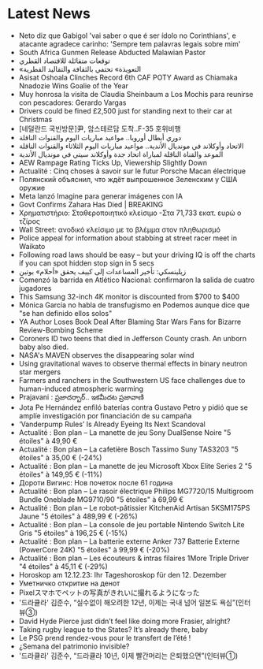 # Latest News
-  Neto diz que Gabigol 'vai saber o que é ser ídolo no Corinthians', e atacante agradece carinho: 'Sempre tem palavras legais sobre mim'
-  South Africa Gunmen Release Abducted Malawian Pastor
-  توقعات متفائلة للاقتصاد القطري
-  «التعويذة» تحتفي بالثقافة والتقاليد القطرية
-  Asisat Oshoala Clinches Record 6th CAF POTY Award as Chiamaka Nnadozie Wins Goalie of the Year
-  Muy honrosa la visita de Claudia Sheinbaum a Los Mochis para reunirse con pescadores: Gerardo Vargas
-  Drivers could be fined £2,500 just for standing next to their car at Christmas
-  [네덜란드 국빈방문]尹, 암스테르담 도착..F-35 호위비행
-  دوري أبطال أوروبا.. مواعيد مباريات اليوم والقنوات الناقلة
-  الاتحاد وأوكلاند في مونديال الأندية.. مواعيد مباريات اليوم الثلاثاء والقنوات الناقلة
-  الموعد والقناة الناقلة لمباراة اتحاد جدة وأوكلاند سيتي في مونديال الأندية
-  AEW Rampage Rating Ticks Up, Viewership Slightly Down
-  Actualité : Cinq choses à savoir sur le futur Porsche Macan électrique
-  Полянский объяснил, что ждёт выпрошенное Зеленским у США оружие
-  Meta lanzó Imagine para generar imágenes con IA
-  Govt Confirms Zahara Has Died | BREAKING
-  Χρηματιστήριο: Σταθεροποιητικό κλείσιμο -Στα 71,733 εκατ. ευρώ ο τζίρος
-  Wall Street: ανοδικό κλείσιμο με το βλέμμα στον πληθωρισμό
-  Police appeal for information about stabbing at street racer meet in Waikato
-  Following road laws should be easy – but your driving IQ is off the charts if you can spot hidden stop sign in 5 secs
-  زيلينسكي: تأخير المساعدات إلى كييف يحقق «أحلام» بوتين
-  Comenzó la barrida en Atlético Nacional: confirmaron la salida de cuatro jugadores
-  This Samsung 32-inch 4K monitor is discounted from $700 to $400
-  Mónica García no habla de transfugismo en Podemos aunque dice que "se han definido ellos solos"
-  YA Author Loses Book Deal After Blaming Star Wars Fans for Bizarre Review-Bombing Scheme
-  Coroners ID two teens that died in Jefferson County crash. An unborn baby also died.
-  NASA's MAVEN observes the disappearing solar wind
-  Using gravitational waves to observe thermal effects in binary neutron star mergers
-  Farmers and ranchers in the Southwestern US face challenges due to human-induced atmospheric warming
-  Prajavani : ప్రజాదర్బార్‌.. ఇకమీదట ప్రజావాణి
-  Jota Pe Hernández enfiló baterías contra Gustavo Petro y pidió que se amplíe investigación por financiación de su campaña
-  ‘Vanderpump Rules’ Is Already Eyeing Its Next Scandoval
-  Actualité : Bon plan – La manette de jeu Sony DualSense Noire "5 étoiles" à 49,90 €
-  Actualité : Bon plan – La cafetière Bosch Tassimo Suny TAS3203 "5 étoiles" à 35,00 € (-24%)
-  Actualité : Bon plan – La manette de jeu Microsoft Xbox Elite Series 2 "5 étoiles" à 149,95 € (-11%)
-  Дороти Вигинс: Нов почеток после 61 година
-  Actualité : Bon plan – Le rasoir électrique Philips MG7720/15 Multigroom Bundle Oneblade MG9710/90 "5 étoiles" à 69,99 €
-  Actualité : Bon plan – Le robot-pâtissier KitchenAid Artisan 5KSM175PS Jaune "5 étoiles" à 489,99 € (-26%)
-  Actualité : Bon plan – La console de jeu portable Nintendo Switch Lite Gris "5 étoiles" à 196,25 € (-15%)
-  Actualité : Bon plan – La batterie externe Anker 737 Batterie Externe (PowerCore 24K) "5 étoiles" à 99,99 € (-20%)
-  Actualité : Bon plan – Les écouteurs & intras filaires 1More Triple Driver "4 étoiles" à 45,11 € (-29%)
-  Horoskop am 12.12.23: Ihr Tageshoroskop für den 12. Dezember
-  Уметничко откритие на денот
-  Pixelスマホでペットの写真がきれいに撮れるようになった
-  '드라큘라' 김준수, “실수없이 해오려한 12년, 이제는 국내 넘어 일본도 욕심”(인터뷰③)
-  David Hyde Pierce just didn’t feel like doing more Frasier, alright?
-  Taking rugby league to the States? It’s already there, baby
-  Le PSG prend rendez-vous pour le transfert de l’été !
-  ¿Semana del patrimonio invisible?
-  '드라큘라' 김준수, “드라큘라 10년, 이제 빨간머리는 은퇴했으면”(인터뷰①)

